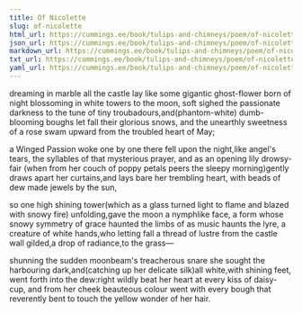 ```yaml
---
title: Of Nicolette
slug: of-nicolette
html_url: https://cummings.ee/book/tulips-and-chimneys/poem/of-nicolette/
json_url: https://cummings.ee/book/tulips-and-chimneys/poem/of-nicolette.json
markdown_url: https://cummings.ee/book/tulips-and-chimneys/poem/of-nicolette.md
txt_url: https://cummings.ee/book/tulips-and-chimneys/poem/of-nicolette.txt
yaml_url: https://cummings.ee/book/tulips-and-chimneys/poem/of-nicolette.yaml
---
```


dreaming in marble all the castle lay
like some gigantic ghost-flower born of night
blossoming in white towers to the moon,
soft sighed the passionate darkness to the tune
of tiny troubadours,and(phantom-white)
dumb-blooming boughs let fall their glorious snows,
and the unearthly sweetness of a rose
swam upward from the troubled heart of May;

a Winged Passion woke one by one
there fell upon the night,like angel's tears,
the syllables of that mysterious prayer,
and as an opening lily drowsy-fair
(when from her couch of poppy petals peers
the sleepy morning)gently draws apart
her curtains,and lays bare her trembling heart,
with beads of dew made jewels by the sun,

so one high shining tower(which as a glass
turned light to flame and blazed with snowy fire)
unfolding,gave the moon a nymphlike face,
a form whose snowy symmetry of grace
haunted the limbs of as music haunts the lyre,
a creature of white hands,who letting fall
a thread of lustre from the castle wall
gilded,a drop of radiance,to the grass—

shunning the sudden moonbeam's treacherous snare
she sought the harbouring dark,and(catching up
her delicate silk)all white,with shining feet,
went forth into the dew:right wildly beat
her heart at every kiss of daisy-cup,
and from her cheek beauteous colour went
with every bough that reverently bent
to touch the yellow wonder of her hair.

